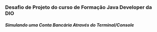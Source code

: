 ### Desafio de Projeto do curso de Formação Java Developer da DIO

##### Simulando uma Conta Bancária Através do Terminal/Console